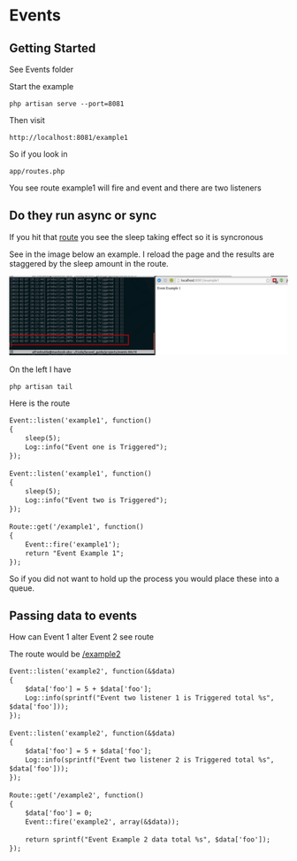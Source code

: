# Events

## Getting Started

See Events folder

Start the example

~~~
php artisan serve --port=8081
~~~

Then visit 

~~~
http://localhost:8081/example1
~~~

So if you look in

~~~
app/routes.php
~~~

You see route example1 will fire and event and there are two listeners

## Do they run async or sync

If you hit that [route](http://localhost:8081/example1) you see the sleep taking effect so it is syncronous 

See in the image below an example. I reload the page and the results are staggered by the sleep amount in the route. 

![sleep](img/events_delay.png)

On the left I have 
  
~~~
php artisan tail
~~~

Here is the route

~~~
Event::listen('example1', function()
{
	sleep(5);
	Log::info("Event one is Triggered");
});

Event::listen('example1', function()
{
	sleep(5);
	Log::info("Event two is Triggered");
});

Route::get('/example1', function()
{
	Event::fire('example1');
	return "Event Example 1";
});
~~~

So if you did not want to hold up the process you would place these into a queue.


## Passing data to events

How can Event 1 alter Event 2 see route 

The route would be [/example2](http://localhost:8081/example2)

~~~
Event::listen('example2', function(&$data)
{
	$data['foo'] = 5 + $data['foo'];
	Log::info(sprintf("Event two listener 1 is Triggered total %s", $data['foo']));
});

Event::listen('example2', function(&$data)
{
	$data['foo'] = 5 + $data['foo'];
	Log::info(sprintf("Event two listener 2 is Triggered total %s", $data['foo']));
});

Route::get('/example2', function()
{
	$data['foo'] = 0;
	Event::fire('example2', array(&$data));
	
	return sprintf("Event Example 2 data total %s", $data['foo']);
});
~~~